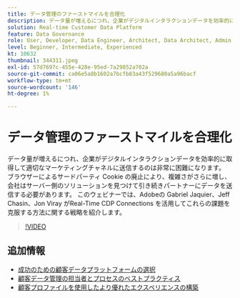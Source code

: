 ```yaml
---
title: データ管理のファーストマイルを合理化
description: データ量が増えるにつれ、企業がデジタルインタラクションデータを効率的に取得し、適切なマーケティングに送信するのは非常に困難になります（説明は 60～160 文字にする必要があります）。
solution: Real-time Customer Data Platform
feature: Data Governance
role: User, Developer, Data Engineer, Architect, Data Architect, Admin, Leader
level: Beginner, Intermediate, Experienced
kt: 10632
thumbnail: 344311.jpeg
exl-id: 57d7697c-455e-428e-95ed-7a29852a702a
source-git-commit: ca06e5a8b1602a7bcfb83a43f529680a5a96bacf
workflow-type: tm+mt
source-wordcount: '146'
ht-degree: 1%

---
```


# データ管理のファーストマイルを合理化

データ量が増えるにつれ、企業がデジタルインタラクションデータを効率的に取得して適切なマーケティングチャネルに送信するのは非常に困難になります。 ブラウザーによるサードパーティ Cookie の廃止により、複雑さがさらに増し、会社はサーバー側のソリューションを見つけて引き続きパートナーにデータを送信する必要があります。 このウェビナーでは、Adobeの Gabriel Jaquier、Jeff Chasin、Jon Viray がReal-Time CDP Connections を活用してこれらの課題を克服する方法に関する戦略を紹介します。

>[!VIDEO](https://video.tv.adobe.com/v/344311/?quality=12&learn=on)

## 追加情報

* [成功のための顧客データプラットフォームの選択](cdp-success.md)
* [顧客データ管理の担当者とプロセスのベストプラクティス](people-and-process.md)
* [顧客プロファイルを使用したより優れたエクスペリエンスの構築](building-better-experiences-with-customer-profiles.md)
